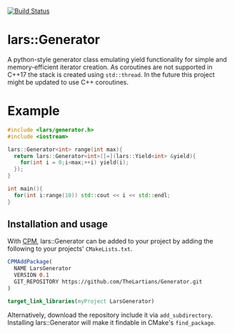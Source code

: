 [![Build Status](https://travis-ci.com/TheLartians/Generator.svg?branch=master)](https://travis-ci.com/TheLartians/Generator)

# lars::Generator

A python-style generator class emulating yield functionality for simple and memory-efficient iterator creation. As coroutines are not supported in C++17 the stack is created using `std::thread`. In the future this project might be updated to use C++ coroutines. 

# Example

```cpp
#include <lars/generator.h>
#include <iostream>

lars::Generator<int> range(int max){
  return lars::Generator<int>([=](lars::Yield<int> &yield){
    for(int i = 0;i<max;++i) yield(i);
  });
}

int main(){
  for(int i:range(10)) std::cout << i << std::endl;
}
```

Installation and usage
----------------------
With [CPM](https://github.com/TheLartians/CPM), lars::Generator can be added to your project by adding the following to your projects' `CMakeLists.txt`.

```cmake
CPMAddPackage(
  NAME LarsGenerator
  VERSION 0.1
  GIT_REPOSITORY https://github.com/TheLartians/Generator.git
)

target_link_libraries(myProject LarsGenerator)
```

Alternatively, download the repository include it via `add_subdirectory`. Installing lars::Generator will make it findable in CMake's `find_package`.
